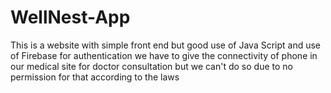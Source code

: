 # WellNest-App
This is a website with simple front end but good use of Java Script and use of Firebase for authentication we have to give the connectivity of phone in our medical site for doctor consultation but we can't do so due to no permission for that according to the laws
